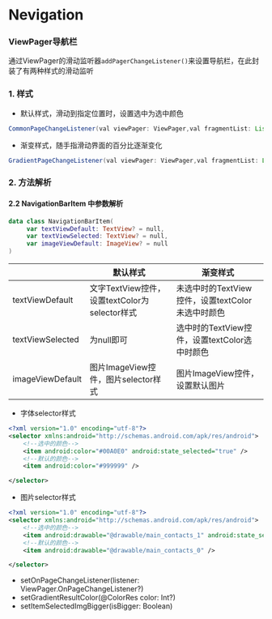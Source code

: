 # Nevigation
### ViewPager导航栏

通过ViewPager的滑动监听器`addPagerChangeListener()`来设置导航栏，在此封装了有两种样式的滑动监听

### 1. 样式

- 默认样式，滑动到指定位置时，设置选中为选中颜色

```java
CommonPageChangeListener(val viewPager: ViewPager,val fragmentList: List<Fragment>,val navigationBarItemList: List<NavigationBarItem>)
```

- 渐变样式，随手指滑动界面的百分比逐渐变化

```java
GradientPageChangeListener(val viewPager: ViewPager,val fragmentList: List<Fragment>,val navigationBarItemList: List<NavigationBarItem>)
```

### 2. 方法解析

#### 2.2 NavigationBarItem 中参数解析

``` kotlin
data class NavigationBarItem(
     var textViewDefault: TextView? = null, 
     var textViewSelected: TextView? = null, 
     var imageViewDefault: ImageView? = null 
)
```

|| 默认样式 | 渐变样式
|------|------|------
|textViewDefault|文字TextView控件，设置textColor为selector样式 | 未选中时的TextView控件，设置textColor未选中时颜色
|textViewSelected|为null即可 |选中时的TextView控件，设置textColor选中时颜色
|imageViewDefault|图片ImageView控件，图片selector样式 |图片ImageView控件，设置默认图片

- 字体selector样式
``` xml
<?xml version="1.0" encoding="utf-8"?>
<selector xmlns:android="http://schemas.android.com/apk/res/android">
    <!--选中的颜色-->
    <item android:color="#00A0E0" android:state_selected="true" />
    <!--默认的颜色-->
    <item android:color="#999999" />

</selector>
``` 

- 图片selector样式
```xml
<?xml version="1.0" encoding="utf-8"?>
<selector xmlns:android="http://schemas.android.com/apk/res/android">
    <!--选中的颜色-->
    <item android:drawable="@drawable/main_contacts_1" android:state_selected="true" />
    <!--默认的颜色-->
    <item android:drawable="@drawable/main_contacts_0" />

</selector>
```
- setOnPageChangeListener(listener: ViewPager.OnPageChangeListener?)
- setGradientResultColor(@ColorRes color: Int?)
- setItemSelectedImgBigger(isBigger: Boolean)




